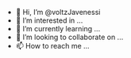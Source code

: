 - 👋 Hi, I’m @voltzJavenessi
- 👀 I’m interested in ...
- 🌱 I’m currently learning ...
- 💞️ I’m looking to collaborate on ...
- 📫 How to reach me ...

<!---
voltzJavenessi/voltzJavenessi is a ✨ special ✨ repository because its `README.md` (this file) appears on your GitHub profile.
You can click the Preview link to take a look at your changes.
--->
